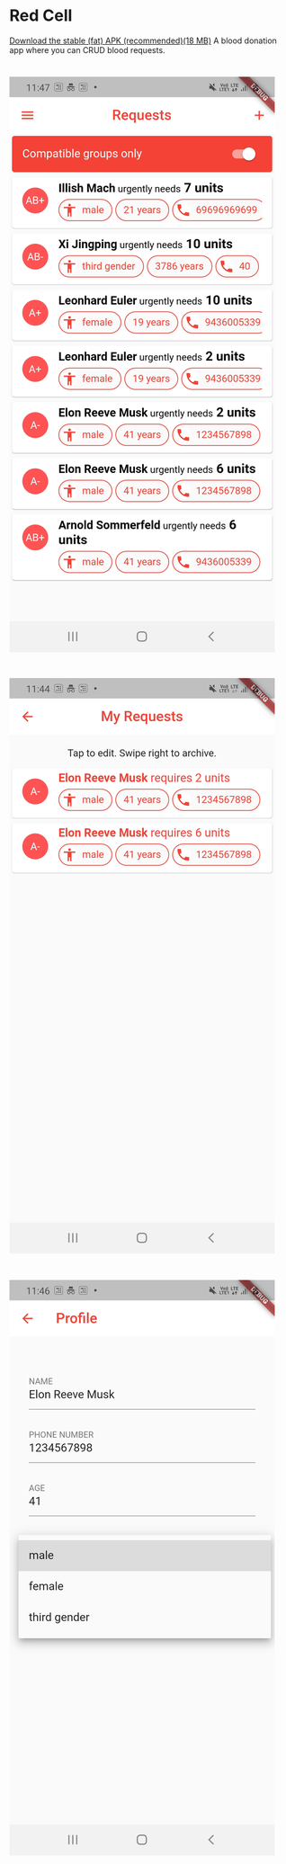# Red Cell
[Download the stable (fat) APK (recommended)(18 MB)](https://drive.google.com/file/d/1nbFRpTYZ92_lqN8RhA1IKN0hP-tk8J8J/view?usp=sharing)
A blood donation app where you can CRUD blood requests. 
# ![Feed](screenshots/requests.jpg)
# ![create](screenshots/make_request.jpg)
# ![delete](screenshots/profile.jpg) 
